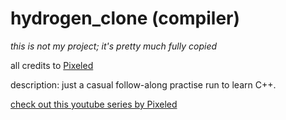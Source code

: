# hydrogen_clone (compiler)

*this is not my project; it's pretty much fully copied*

all credits to [Pixeled](https://www.youtube.com/@pixeled-yt) 

description: just a casual follow-along practise run to learn C++.

[check out this youtube series by Pixeled](https://www.youtube.com/watch?v=vcSijrRsrY0)
